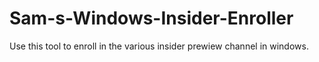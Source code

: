 # Sam-s-Windows-Insider-Enroller
Use this tool to enroll in the various insider prewiew channel in windows.

